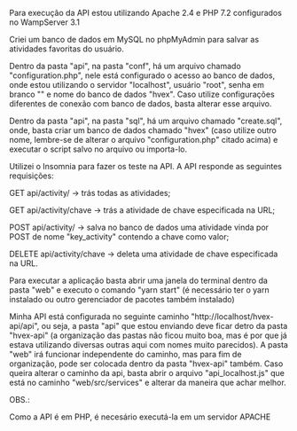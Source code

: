 Para execução da API estou utilizando Apache 2.4 e PHP 7.2 configurados no WampServer 3.1

Criei um banco de dados em MySQL no phpMyAdmin para salvar as atividades favoritas do usuário.

Dentro da pasta "api", na pasta "conf", há um arquivo chamado "configuration.php", nele está configurado o acesso ao banco de dados, onde estou utilizando o servidor "localhost", usuário "root", senha em branco "" e nome do banco de dados "hvex". Caso utilize configurações diferentes de conexão com banco de dados, basta alterar esse arquivo.

Dentro da pasta "api", na pasta "sql", há um arquivo chamado "create.sql", onde, basta criar um banco de dados chamado "hvex" (caso utilize outro nome, lembre-se de alterar o arquivo "configuration.php" citado acima) e executar o script salvo no arquivo ou importa-lo.

Utilizei o Insomnia para fazer os teste na API. A API responde as seguintes requisições:

GET    api/activity/ -> trás todas as atividades;

GET    api/activity/chave -> trás a atividade de chave especificada na URL;

POST   api/activity/ -> salva no banco de dados uma atividade vinda por POST de nome "key_activity" contendo a chave como valor;

DELETE api/activity/chave -> deleta uma atividade de chave especificada na URL.

Para executar a aplicação basta abrir uma janela do terminal dentro da pasta "web" e executo o comando "yarn start" (é necessário ter o yarn instalado ou outro gerenciador de pacotes também instalado)

Minha API está configurada no seguinte caminho "http://localhost/hvex-api/api", ou seja, a pasta "api" que estou enviando deve ficar detro da pasta "hvex-api" (a organização das pastas não ficou muito boa, mas é por que já estava utilizando diversas outras aqui com nomes muito parecidos). A pasta "web" irá funcionar independente do caminho, mas para fim de organização, pode ser colocada dentro da pasta "hvex-api" também. Caso queira alterar o caminho da api, basta abrir o arquivo "api_localhost.js" que está no caminho "web/src/services" e alterar da maneira que achar melhor.

OBS.:

Como a API é em PHP, é necesário executá-la em um servidor APACHE
